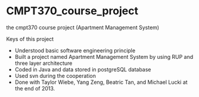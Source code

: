# CMPT370_course_project
the cmpt370 course project (Apartment Management System)

Keys of this project
* Understood basic software engineering principle
* Built a project named Apartment Management System by using RUP and three layer architecture
* Coded in Java and data stored in postgreSQL database
* Used svn during the cooperation
* Done with Taylor Wiebe, Yang Zeng, Beatric Tan, and Michael Lucki at the end of 2013.

